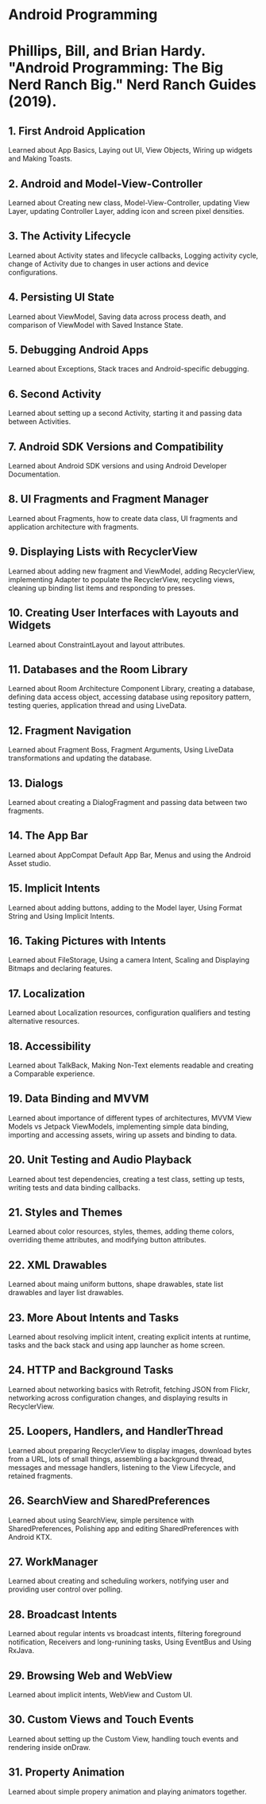 # Android Programming
# Phillips, Bill, and Brian Hardy. "Android Programming: The Big Nerd Ranch Big." Nerd Ranch Guides (2019).

## 1. First Android Application
Learned about App Basics, Laying out UI, View Objects, Wiring up widgets and Making Toasts.
## 2. Android and Model-View-Controller
Learned about Creating new class, Model-View-Controller, updating View Layer, updating Controller Layer, adding icon and screen pixel densities.
## 3. The Activity Lifecycle
Learned about Activity states and lifecycle callbacks, Logging activity cycle, change of Activity due to changes in user actions and device configurations.
## 4. Persisting UI State
Learned about ViewModel, Saving data across process death, and comparison of ViewModel with Saved Instance State.
## 5. Debugging Android Apps
Learned about Exceptions, Stack traces and Android-specific debugging.
## 6. Second Activity
Learned about setting up a second Activity, starting it and passing data between Activities.
## 7. Android SDK Versions and Compatibility
Learned about Android SDK versions and using Android Developer Documentation.
## 8. UI Fragments and Fragment Manager
Learned about Fragments, how to create data class, UI fragments and application architecture with fragments.
## 9. Displaying Lists with RecyclerView
Learned about adding new fragment and ViewModel, adding RecyclerView, implementing Adapter to populate the RecyclerView, recycling views, cleaning up binding list items and responding to presses.
## 10. Creating User Interfaces with Layouts and Widgets
Learned about ConstraintLayout and layout attributes.
## 11. Databases and the Room Library
Learned about  Room Architecture Component Library, creating a database, defining data access object, accessing database using repository pattern, testing queries, application thread and using LiveData.
## 12. Fragment Navigation
Learned about Fragment Boss, Fragment Arguments, Using LiveData transformations and updating the database.
## 13. Dialogs
Learned about creating a DialogFragment and passing data between two fragments.
## 14. The App Bar
Learned about AppCompat Default App Bar, Menus and using the Android Asset studio.
## 15. Implicit Intents
Learned about adding buttons, adding to the Model layer, Using Format String and Using Implicit Intents.
## 16. Taking Pictures with Intents
Learned about FileStorage, Using a camera Intent, Scaling and Displaying Bitmaps and declaring features.
## 17. Localization
Learned about Localization resources, configuration qualifiers and testing alternative resources.
## 18. Accessibility
Learned about TalkBack, Making Non-Text elements readable and creating a Comparable experience.
## 19. Data Binding and MVVM
Learned about importance of different types of architectures, MVVM View Models vs Jetpack ViewModels, implementing simple data binding, importing and accessing assets, wiring up assets and binding to data.
## 20. Unit Testing and Audio Playback
Learned about test dependencies, creating a test class, setting up tests, writing tests and data binding callbacks.
## 21. Styles and Themes
Learned about color resources, styles, themes, adding theme colors, overriding theme attributes, and modifying button attributes.
## 22. XML Drawables
Learned about maing uniform buttons, shape drawables, state list drawables and layer list drawables.
## 23. More About Intents and Tasks
Learned about resolving implicit intent, creating explicit intents at runtime, tasks and the back stack and using app launcher as home screen.
## 24. HTTP and Background Tasks
Learned about networking basics with Retrofit, fetching JSON from Flickr, networking across configuration changes, and displaying results in RecyclerView.
## 25. Loopers, Handlers, and HandlerThread
Learned about preparing RecyclerView to display images, download bytes from a URL, lots of small things, assembling a background thread, messages and message handlers, listening to the View Lifecycle, and retained fragments.
## 26. SearchView and SharedPreferences
Learned about using SearchView, simple persitence with SharedPreferences, Polishing app and editing SharedPreferences with Android KTX.
## 27. WorkManager
Learned about creating and scheduling workers, notifying user and providing user control over polling.
## 28. Broadcast Intents
Learned about regular intents vs broadcast intents, filtering foreground notification, Receivers and long-runining tasks, Using EventBus and Using RxJava.
## 29. Browsing Web and WebView
Learned about implicit intents, WebView and Custom UI.
## 30. Custom Views and Touch Events
Learned about setting up the Custom View, handling touch events and rendering inside onDraw.
## 31. Property Animation
Learned about simple propery animation and playing animators together.
